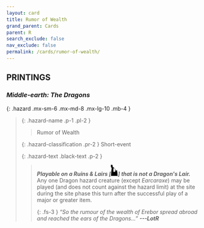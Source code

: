 ```yaml
---
layout: card
title: Rumor of Wealth
grand_parent: Cards
parent: R
search_exclude: false
nav_exclude: false
permalink: /cards/rumor-of-wealth/
---
```


## PRINTINGS


### _Middle-earth: The Dragons_

{: .hazard .mx-sm-6 .mx-md-8 .mx-lg-10 .mb-4 }
> {: .hazard-name .p-1 .pl-2 }
> > <div class="hazard-mp"></div>
> > <div class="card-name">Rumor of Wealth</div>
>
> {: .hazard-classification .pr-2 }
> Short-event
>
> {: .hazard-text .black-text .p-2 }
> > ***Playable on a Ruins & Lairs \[![](/assets/images/ruinlair.svg)] that is not a Dragon's Lair.*** Any one Dragon hazard creature (except _Earcaraxe_) may be played (and does not count against the hazard limit) at the site during the site phase this turn after the successful play of a major or greater item. 
> > 
> > {: .fs-3 } 
> > _“So the rumour of the wealth of Erebor spread abroad and reached the ears of the Dragons...”_ ***---&#65279;LotR*** 
>
